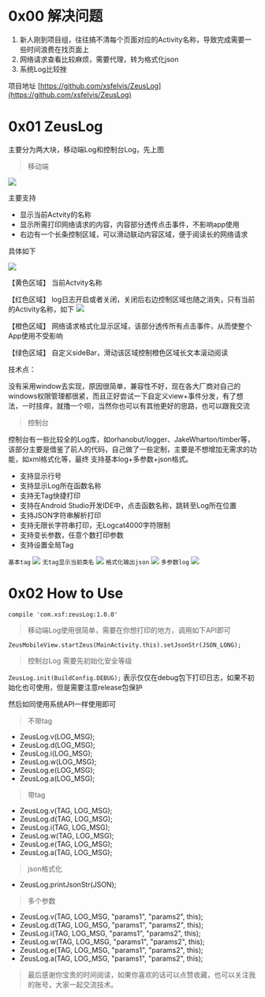 # 0x00 解决问题

1. 新人刚到项目组，往往搞不清每个页面对应的Activity名称，导致完成需要一些时间浪费在找页面上
2. 网络请求查看比较麻烦，需要代理，转为格式化json
3. 系统Log比较挫

项目地址 [https://github.com/xsfelvis/ZeusLog](https://github.com/xsfelvis/ZeusLog)

# 0x01 ZeusLog

主要分为两大块，移动端Log和控制台Log，先上图

> 移动端

![](http://i.imgur.com/DEFJuVq.png)

主要支持

- 显示当前Actvity的名称
- 显示所需打印网络请求的内容，内容部分透传点击事件，不影响app使用
- 右边有一个长条控制区域，可以滑动联动内容区域，便于阅读长的网络请求

具体如下

![](http://i.imgur.com/3z1py7V.png)

【黄色区域】 当前Actvity名称

【红色区域】 log日志开启或者关闭，关闭后右边控制区域也随之消失，只有当前的Activity名称，如下
![](http://i.imgur.com/QOPAgHP.png)

【橙色区域】 网络请求格式化显示区域，该部分透传所有点击事件，从而使整个App使用不受影响

【绿色区域】 自定义sideBar，滑动该区域控制橙色区域长文本滚动阅读

技术点：

没有采用window去实现，原因很简单，兼容性不好，现在各大厂商对自己的windows权限管理都很紧，而且正好尝试一下自定义view+事件分发，有了想法，一时技痒，就撸一个呗，当然你也可以有其他更好的思路，也可以跟我交流

> 控制台

控制台有一些比较全的Log库，如orhanobut/logger、JakeWharton/timber等，该部分主要是借鉴了前人的代码，自己做了一些定制，主要是不想增加无需求的功能，如xml格式化等，最终 支持基本log+多参数+json格式。

- 支持显示行号
- 支持显示Log所在函数名称
- 支持无Tag快捷打印
- 支持在Android Studio开发IDE中，点击函数名称，跳转至Log所在位置
- 支持JSON字符串解析打印
- 支持无限长字符串打印，无Logcat4000字符限制
- 支持变长参数，任意个数打印参数
- 支持设置全局Tag


`基本tag`
![](http://i.imgur.com/nKYFhCz.png)
`无tag显示当前类名`
![](http://i.imgur.com/BaPN1AP.png)
`格式化输出json`
![](http://i.imgur.com/NaKeJTz.png)
`多参数log`
![](http://i.imgur.com/AnK53C9.png)

# 0x02 How to Use

`compile 'com.xsf:zeusLog:1.0.0'`

> 移动端Log使用很简单，需要在你想打印的地方，调用如下API即可

`ZeusMobileView.startZeus(MainActivity.this).setJsonStr(JSON_LONG);`

> 控制台Log 需要先初始化安全等级

`ZeusLog.init(BuildConfig.DEBUG);` 表示仅仅在debug包下打印日志，如果不初始化也可使用，但是需要注意release包保护

然后如同使用系统API一样使用即可

> 不带tag

 - ZeusLog.v(LOG_MSG);
 - ZeusLog.d(LOG_MSG);
 - ZeusLog.i(LOG_MSG);
 - ZeusLog.w(LOG_MSG);
 - ZeusLog.e(LOG_MSG);
 - ZeusLog.a(LOG_MSG);


> 带tag

- ZeusLog.v(TAG, LOG_MSG);
- ZeusLog.d(TAG, LOG_MSG);
- ZeusLog.i(TAG, LOG_MSG);
- ZeusLog.w(TAG, LOG_MSG);
- ZeusLog.e(TAG, LOG_MSG);
- ZeusLog.a(TAG, LOG_MSG);

> json格式化

- ZeusLog.printJsonStr(JSON);

> 多个参数

- ZeusLog.v(TAG, LOG_MSG, "params1", "params2", this);
- ZeusLog.d(TAG, LOG_MSG, "params1", "params2", this);
- ZeusLog.i(TAG, LOG_MSG, "params1", "params2", this);
- ZeusLog.w(TAG, LOG_MSG, "params1", "params2", this);
- ZeusLog.e(TAG, LOG_MSG, "params1", "params2", this);
- ZeusLog.a(TAG, LOG_MSG, "params1", "params2", this);


>最后感谢你宝贵的时间阅读，如果你喜欢的话可以点赞收藏，也可以关注我的账号，大家一起交流技术。
